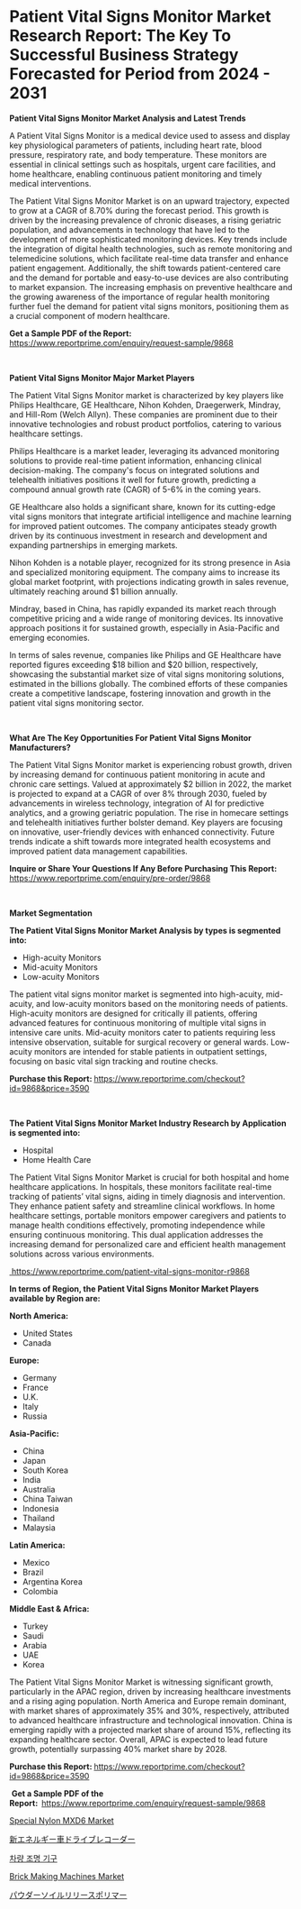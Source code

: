 <p><h1>Patient Vital Signs Monitor Market Research Report: The Key To Successful Business Strategy Forecasted for Period from 2024 - 2031</h1></p><p><strong>Patient Vital Signs Monitor Market Analysis and Latest Trends</strong></p>
<p><p>A Patient Vital Signs Monitor is a medical device used to assess and display key physiological parameters of patients, including heart rate, blood pressure, respiratory rate, and body temperature. These monitors are essential in clinical settings such as hospitals, urgent care facilities, and home healthcare, enabling continuous patient monitoring and timely medical interventions.</p><p>The Patient Vital Signs Monitor Market is on an upward trajectory, expected to grow at a CAGR of 8.70% during the forecast period. This growth is driven by the increasing prevalence of chronic diseases, a rising geriatric population, and advancements in technology that have led to the development of more sophisticated monitoring devices. Key trends include the integration of digital health technologies, such as remote monitoring and telemedicine solutions, which facilitate real-time data transfer and enhance patient engagement. Additionally, the shift towards patient-centered care and the demand for portable and easy-to-use devices are also contributing to market expansion. The increasing emphasis on preventive healthcare and the growing awareness of the importance of regular health monitoring further fuel the demand for patient vital signs monitors, positioning them as a crucial component of modern healthcare.</p></p>
<p><strong>Get a Sample PDF of the Report:&nbsp;</strong> <a href="https://www.reportprime.com/enquiry/request-sample/9868">https://www.reportprime.com/enquiry/request-sample/9868</a></p>
<p>&nbsp;</p>
<p><strong>Patient Vital Signs Monitor Major Market Players</strong></p>
<p><p>The Patient Vital Signs Monitor market is characterized by key players like Philips Healthcare, GE Healthcare, Nihon Kohden, Draegerwerk, Mindray, and Hill-Rom (Welch Allyn). These companies are prominent due to their innovative technologies and robust product portfolios, catering to various healthcare settings.</p><p>Philips Healthcare is a market leader, leveraging its advanced monitoring solutions to provide real-time patient information, enhancing clinical decision-making. The company's focus on integrated solutions and telehealth initiatives positions it well for future growth, predicting a compound annual growth rate (CAGR) of 5-6% in the coming years.</p><p>GE Healthcare also holds a significant share, known for its cutting-edge vital signs monitors that integrate artificial intelligence and machine learning for improved patient outcomes. The company anticipates steady growth driven by its continuous investment in research and development and expanding partnerships in emerging markets.</p><p>Nihon Kohden is a notable player, recognized for its strong presence in Asia and specialized monitoring equipment. The company aims to increase its global market footprint, with projections indicating growth in sales revenue, ultimately reaching around $1 billion annually.</p><p>Mindray, based in China, has rapidly expanded its market reach through competitive pricing and a wide range of monitoring devices. Its innovative approach positions it for sustained growth, especially in Asia-Pacific and emerging economies.</p><p>In terms of sales revenue, companies like Philips and GE Healthcare have reported figures exceeding $18 billion and $20 billion, respectively, showcasing the substantial market size of vital signs monitoring solutions, estimated in the billions globally. The combined efforts of these companies create a competitive landscape, fostering innovation and growth in the patient vital signs monitoring sector.</p></p>
<p>&nbsp;</p>
<p><strong>What Are The Key Opportunities For Patient Vital Signs Monitor Manufacturers?</strong></p>
<p><p>The Patient Vital Signs Monitor market is experiencing robust growth, driven by increasing demand for continuous patient monitoring in acute and chronic care settings. Valued at approximately $2 billion in 2022, the market is projected to expand at a CAGR of over 8% through 2030, fueled by advancements in wireless technology, integration of AI for predictive analytics, and a growing geriatric population. The rise in homecare settings and telehealth initiatives further bolster demand. Key players are focusing on innovative, user-friendly devices with enhanced connectivity. Future trends indicate a shift towards more integrated health ecosystems and improved patient data management capabilities.</p></p>
<p><strong>Inquire or Share Your Questions If Any Before Purchasing This Report:</strong> <a href="https://www.reportprime.com/enquiry/pre-order/9868">https://www.reportprime.com/enquiry/pre-order/9868</a></p>
<p>&nbsp;</p>
<p><strong>Market Segmentation</strong></p>
<p><strong>The Patient Vital Signs Monitor Market Analysis by types is segmented into:</strong></p>
<p><ul><li>High-acuity Monitors</li><li>Mid-acuity Monitors</li><li>Low-acuity Monitors</li></ul></p>
<p><p>The patient vital signs monitor market is segmented into high-acuity, mid-acuity, and low-acuity monitors based on the monitoring needs of patients. High-acuity monitors are designed for critically ill patients, offering advanced features for continuous monitoring of multiple vital signs in intensive care units. Mid-acuity monitors cater to patients requiring less intensive observation, suitable for surgical recovery or general wards. Low-acuity monitors are intended for stable patients in outpatient settings, focusing on basic vital sign tracking and routine checks.</p></p>
<p><strong>Purchase this Report:&nbsp;</strong><a href="https://www.reportprime.com/checkout?id=9868&price=3590">https://www.reportprime.com/checkout?id=9868&price=3590</a></p>
<p>&nbsp;</p>
<p><strong>The Patient Vital Signs Monitor Market Industry Research by Application is segmented into:</strong></p>
<p><ul><li>Hospital</li><li>Home Health Care</li></ul></p>
<p><p>The Patient Vital Signs Monitor Market is crucial for both hospital and home healthcare applications. In hospitals, these monitors facilitate real-time tracking of patients’ vital signs, aiding in timely diagnosis and intervention. They enhance patient safety and streamline clinical workflows. In home healthcare settings, portable monitors empower caregivers and patients to manage health conditions effectively, promoting independence while ensuring continuous monitoring. This dual application addresses the increasing demand for personalized care and efficient health management solutions across various environments.</p></p>
<p><a href="https://www.reportprime.com/patient-vital-signs-monitor-r9868">&nbsp;https://www.reportprime.com/patient-vital-signs-monitor-r9868</a></p>
<p><strong>In terms of Region, the Patient Vital Signs Monitor Market Players available by Region are:</strong></p>
<p>
    <p> <strong> North America: </strong>
        <ul>
            <li>United States</li>
            <li>Canada</li>
        </ul>
        </p> 
    <p> <strong> Europe: </strong>
        <ul>
            <li>Germany</li>
            <li>France</li>
            <li>U.K.</li>
            <li>Italy</li>
            <li>Russia</li>
        </ul>
        </p> 
    <p> <strong> Asia-Pacific: </strong>
        <ul>
            <li>China</li>
            <li>Japan</li>
            <li>South Korea</li>
            <li>India</li>
            <li>Australia</li>
            <li>China Taiwan</li>
            <li>Indonesia</li>
            <li>Thailand</li>
            <li>Malaysia</li>
        </ul>
        </p> 
    <p> <strong> Latin America: </strong>
        <ul>
            <li>Mexico</li>
            <li>Brazil</li>
            <li>Argentina Korea</li>
            <li>Colombia</li>
        </ul>
        </p> 
    <p> <strong> Middle East & Africa: </strong>
        <ul>
            <li>Turkey</li>
            <li>Saudi</li>
            <li>Arabia</li>
            <li>UAE</li>
            <li>Korea</li>
        </ul>
    </p>
    </p>
<p><p>The Patient Vital Signs Monitor Market is witnessing significant growth, particularly in the APAC region, driven by increasing healthcare investments and a rising aging population. North America and Europe remain dominant, with market shares of approximately 35% and 30%, respectively, attributed to advanced healthcare infrastructure and technological innovation. China is emerging rapidly with a projected market share of around 15%, reflecting its expanding healthcare sector. Overall, APAC is expected to lead future growth, potentially surpassing 40% market share by 2028.</p></p>
<p><strong>Purchase this Report: </strong><a href="https://www.reportprime.com/checkout?id=9868&price=3590">https://www.reportprime.com/checkout?id=9868&price=3590</a></p>
<p>&nbsp;<strong>Get a Sample PDF of the Report:&nbsp;&nbsp;</strong><a href="https://www.reportprime.com/enquiry/request-sample/9868">https://www.reportprime.com/enquiry/request-sample/9868</a></p>
<p><strong></strong></p>
<p><p><a href="https://issuu.com/reportprime-2/docs/special-nylon-mxd6-market-size-2030_79da981cd1acd9">Special Nylon MXD6 Market</a></p><p><a href="https://medium.com/@alexxis.gm/new-engergy-vehicle-dashcam-market-%E3%81%AE%E3%82%B0%E3%83%AD%E3%83%BC%E3%83%90%E3%83%AB%E5%B8%82%E5%A0%B4%E6%A6%82%E8%A6%81%E3%81%AF-%E4%B8%96%E7%95%8C%E3%81%8A%E3%82%88%E3%81%B3%E4%B8%BB%E8%A6%81%E5%B8%82%E5%A0%B4%E3%81%AB%E3%81%8A%E3%81%91%E3%82%8B%E6%A5%AD%E7%95%8C%E3%81%AB%E5%BD%B1%E9%9F%BF%E3%82%92%E4%B8%8E%E3%81%88%E3%82%8B%E4%B8%BB%E8%A6%81%E3%81%AA%E3%83%88%E3%83%AC%E3%83%B3%E3%83%89%E3%81%AB%E3%81%A4%E3%81%84%E3%81%A6-%E7%8B%AC%E8%87%AA%E3%81%AE%E8%A6%96%E7%82%B9%E3%82%92%E6%8F%90%E4%BE%9B%E3%81%97%E3%81%BE%E3%81%99-9b5bbcfaaae7">新エネルギー車ドライブレコーダー</a></p><p><a href="https://medium.com/@wallacecumfgmings567556/vehicle-lighting-fixtures-market-%EC%9D%98-%EA%B8%80%EB%A1%9C%EB%B2%8C-%EC%8B%9C%EC%9E%A5-%EA%B0%9C%EC%9A%94%EB%8A%94-%EC%A0%84-%EC%84%B8%EA%B3%84-%EB%B0%8F-%EC%A3%BC%EC%9A%94-%EC%8B%9C%EC%9E%A5%EC%9D%98-%EC%82%B0%EC%97%85%EC%97%90-%EC%98%81%ED%96%A5%EC%9D%84-%EB%AF%B8%EC%B9%98%EB%8A%94-%EC%A3%BC%EC%9A%94-%ED%8A%B8%EB%A0%8C%EB%93%9C%EC%97%90-%EB%8C%80%ED%95%9C-%EB%8F%85%ED%8A%B9%ED%95%9C-%EA%B4%80%EC%A0%90%EC%9D%84-%EC%A0%9C%EA%B3%B5%ED%95%A9%EB%8B%88%EB%8B%A4-dddb944f9277">차량 조명 기구</a></p><p><a href="https://www.linkedin.com/pulse/brick-making-machines-market-industry-trends-forecast-period-aemhf?trackingId=3N1Jf1uhQfewRUybt5l79w%3D%3D">Brick Making Machines Market</a></p><p><a href="https://medium.com/@opalkilback2023/powder-soil-release-polymer-market-%E3%81%AE%E3%82%B0%E3%83%AD%E3%83%BC%E3%83%90%E3%83%AB%E5%B8%82%E5%A0%B4%E6%A6%82%E8%A6%81%E3%81%AF-%E4%B8%96%E7%95%8C%E3%81%8A%E3%82%88%E3%81%B3%E4%B8%BB%E8%A6%81%E5%B8%82%E5%A0%B4%E3%81%AB%E3%81%8A%E3%81%91%E3%82%8B%E6%A5%AD%E7%95%8C%E3%81%AB%E5%BD%B1%E9%9F%BF%E3%82%92%E4%B8%8E%E3%81%88%E3%82%8B%E4%B8%BB%E8%A6%81%E3%81%AA%E3%83%88%E3%83%AC%E3%83%B3%E3%83%89%E3%81%AB%E3%81%A4%E3%81%84%E3%81%A6-%E7%8B%AC%E8%87%AA%E3%81%AE%E8%A6%96%E7%82%B9%E3%82%92%E6%8F%90%E4%BE%9B%E3%81%97%E3%81%BE%E3%81%99-56422615ffc3">パウダーソイルリリースポリマー</a></p></p>